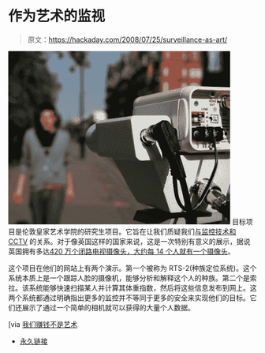 # 作为艺术的监视

> 原文：<https://hackaday.com/2008/07/25/surveillance-as-art/>

![](img/a30b7bb3595ecb383b51ff68e3b222ae.png)
目标项目是伦敦皇家艺术学院的研究生项目。它旨在让我们质疑我们[与监控技术和 CCTV](http://www.benjaminmales.com/Target%20project/target.html) 的关系。对于像英国这样的国家来说，这是一次特别有意义的展示，据说英国拥有多达[420 万个闭路电视摄像头，大约每 14 个人就有一个摄像头](http://news.bbc.co.uk/1/hi/uk/6108496.stm)。

这个项目在他们的网站上有两个演示。第一个被称为 RTS-2(种族定位系统)。这个系统本质上是一个跟踪人脸的摄像机，能够分析和解释这个人的种族。第二个是索拉。该系统能够快速扫描某人并计算其体重指数，然后将这些信息发布到网上。这两个系统都通过明确指出更多的监控并不等同于更多的安全来实现他们的目标。它们还展示了通过一个简单的相机就可以获得的大量个人数据。

[via [我们赚钱不是艺术](http://www.we-make-money-not-art.com/archives/2008/07/the-sola.php)

*   [永久链接](http://www.benjaminmales.com/Target%20project/target.html)